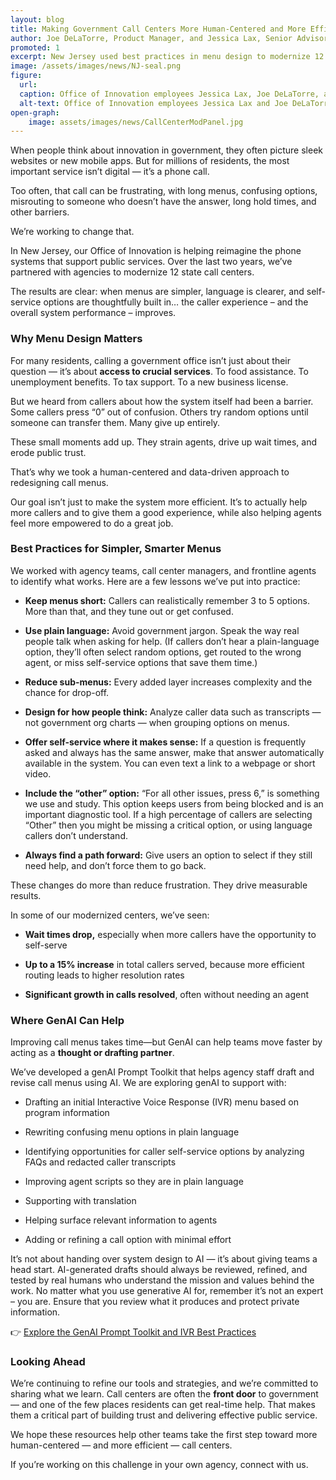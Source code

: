 ```yaml
---
layout: blog
title: Making Government Call Centers More Human-Centered and More Efficient
author: Joe DeLaTorre, Product Manager, and Jessica Lax, Senior Advisor for Responsible AI
promoted: 1
excerpt: New Jersey used best practices in menu design to modernize 12 call centers... and continues to enhance the caller experience by leveraging AI.
image: /assets/images/news/NJ-seal.png
figure:
  url: 
  caption: Office of Innovation employees Jessica Lax, Joe DeLaTorre, and Case Walker present to 100 attendees at the Code for America conference on how to leverage AI to modernize call centers and deliver better customer experiences.
  alt-text: Office of Innovation employees Jessica Lax and Joe DeLaTorre are standing near a podium on stage with a presentation in the background. Jessica is speaking.
open-graph:
    image: assets/images/news/CallCenterModPanel.jpg
---
```


When people think about innovation in government, they often picture sleek websites or new mobile apps. But for millions of residents, the most important service isn’t digital — it’s a phone call.

Too often, that call can be frustrating, with long menus, confusing options, misrouting to someone who doesn’t have the answer, long hold times, and other barriers. 

We’re working to change that.

In New Jersey, our Office of Innovation is helping reimagine the phone systems that support public services. Over the last two years, we’ve partnered with agencies to modernize 12 state call centers.

The results are clear: when menus are simpler, language is clearer, and self-service options are thoughtfully built in… the caller experience – and the overall system performance – improves.

### **Why Menu Design Matters**

For many residents, calling a government office isn’t just about their question — it’s about **access to crucial services**. To food assistance. To unemployment benefits. To tax support. To a new business license.

But we heard from callers about how the system itself had been a barrier. Some callers press “0” out of confusion. Others try random options until someone can transfer them. Many give up entirely. 

These small moments add up. They strain agents, drive up wait times, and erode public trust.

That’s why we took a human-centered and data-driven approach to redesigning call menus. 

Our goal isn’t just to make the system more efficient. It’s to actually help more callers and to give them a good experience, while also helping agents feel more empowered to do a great job. 

### **Best Practices for Simpler, Smarter Menus**

We worked with agency teams, call center managers, and frontline agents to identify what works. Here are a few lessons we’ve put into practice:

* **Keep menus short:** Callers can realistically remember 3 to 5 options. More than that, and they tune out or get confused.

* **Use plain language:** Avoid government jargon. Speak the way real people talk when asking for help. (If callers don’t hear a plain-language option, they’ll often select random options, get routed to the wrong agent, or miss self-service options that save them time.)

* **Reduce sub-menus:** Every added layer increases complexity and the chance for drop-off.

* **Design for how people think:** Analyze caller data such as transcripts — not government org charts — when grouping options on menus.

* **Offer self-service where it makes sense:** If a question is frequently asked and always has the same answer, make that answer automatically available in the system. You can even text a link to a webpage or short video.

* **Include the “other” option:** “For all other issues, press 6,” is something we use and study. This option keeps users from being blocked and is an important diagnostic tool. If a high percentage of callers are selecting “Other” then you might be missing a critical option, or using language callers don’t understand.

* **Always find a path forward:** Give users an option to select if they still need help, and don’t force them to go back.

These changes do more than reduce frustration. They drive measurable results. 

In some of our modernized centers, we’ve seen:

* **Wait times drop,** especially when more callers have the opportunity to self-serve

* **Up to a 15% increase** in total callers served, because more efficient routing leads to higher resolution rates 

* **Significant growth in calls resolved**, often without needing an agent

### **Where GenAI Can Help**

Improving call menus takes time—but GenAI can help teams move faster by acting as a **thought or drafting partner**.

We’ve developed a genAI Prompt Toolkit that helps agency staff draft and revise call menus using AI. We are exploring genAI to support with:

* Drafting an initial Interactive Voice Response (IVR) menu based on program information

* Rewriting confusing menu options in plain language

* Identifying opportunities for caller self-service options by analyzing FAQs and redacted caller transcripts

* Improving agent scripts so they are in plain language

* Supporting with translation

* Helping surface relevant information to agents

* Adding or refining a call option with minimal effort

It’s not about handing over system design to AI — it’s about giving teams a head start. AI-generated drafts should always be reviewed, refined, and tested by real humans who understand the mission and values behind the work. No matter what you use generative AI for, remember it’s not an expert – you are. Ensure that you review what it produces and protect private information.

👉 [Explore the GenAI Prompt Toolkit and IVR Best Practices](https://innovation.nj.gov/skills/ai-how-tos/)

### **Looking Ahead**

We’re continuing to refine our tools and strategies, and we’re committed to sharing what we learn. Call centers are often the **front door** to government — and one of the few places residents can get real-time help. That makes them a critical part of building trust and delivering effective public service.

We hope these resources help other teams take the first step toward more human-centered — and more efficient — call centers.

If you’re working on this challenge in your own agency, connect with us.
